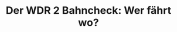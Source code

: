---
schema: default
title: 'Der WDR 2 Bahncheck: Wer fährt wo?'
organization: WDR data
notes: >-
  Auf dieser interaktiven Karte sehen Sie, welches Verkehrsunternehmen in NRW
  2017 welche Strecken bedient. Wählen Sie ein Verkehrsunternehmen aus, um seine
  Strecken hervorzuheben.
resources:
  - name: Webseite
    url: 'https://data.wdr.de/bahn-check/'
    format: Link
  - name: Source Code
    url: 'https://github.com/wdr-data/bahn-anbieter-karte'
    format: Link
license: 'https://opensource.org/licenses/MIT'
category:
  - Webseiten
maintainer: Westdeutscher Rundfunk
maintainer_email: data@wdr.de
---